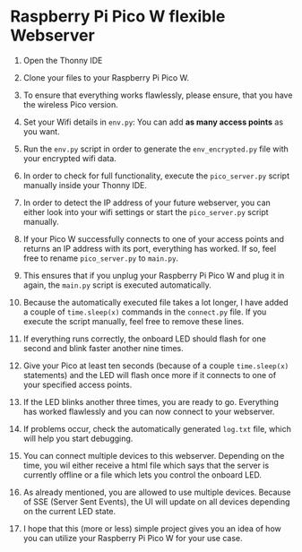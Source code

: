 # Raspberry Pi Pico W flexible Webserver

1. Open the Thonny IDE

2. Clone your files to your Raspberry Pi Pico W.

3. To ensure that everything works flawlessly, please ensure, that you have the wireless Pico version.
 
4. Set your Wifi details in `env.py`: You can add <b>as many access points</b> as you want.

5. Run the `env.py` script in order to generate the `env_encrypted.py` file with your encrypted wifi data.

6. In order to check for full functionality, execute the `pico_server.py` script manually inside your Thonny IDE.

7. In order to detect the IP address of your future webserver, you can either look into your wifi settings or start the `pico_server.py` script manually.

8. If your Pico W successfully connects to one of your access points and returns an IP address with its port, everything has worked. If so, feel free to rename `pico_server.py` to `main.py`.

9. This ensures that if you unplug your Raspberry Pi Pico W and plug it in again, the `main.py` script is executed automatically.

10. Because the automatically executed file takes a lot longer, I have added a couple of `time.sleep(x)` commands in the `connect.py` file. If you execute the script manually, feel free to remove these lines.

11. If everything runs correctly, the onboard LED should flash for one second and blink faster another nine times.

12. Give your Pico at least ten seconds (because of a couple `time.sleep(x)` statements) and the LED will flash once more if it connects to one of your specified access points.

13. If the LED blinks another three times, you are ready to go. Everything has worked flawlessly and you can now connect to your webserver.

14. If problems occur, check the automatically generated `log.txt` file, which will help you start debugging.

15. You can connect multiple devices to this webserver. Depending on the time, you wil either receive a html file which says that the server is currently offline or a file which lets you control the onboard LED.

16. As already mentioned, you are allowed to use multiple devices. Because of SSE (Server Sent Events), the UI will update on all devices depending on the current LED state.

17. I hope that this (more or less) simple project gives you an idea of how you can utilize your Raspberry Pi Pico W for your use case.
